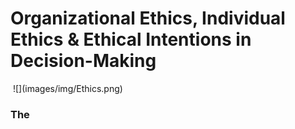 # Organizational Ethics, Individual Ethics & Ethical Intentions in Decision-Making

<img scr="images/img/Ethics.png" />
![](images/img/Ethics.png)

### The
